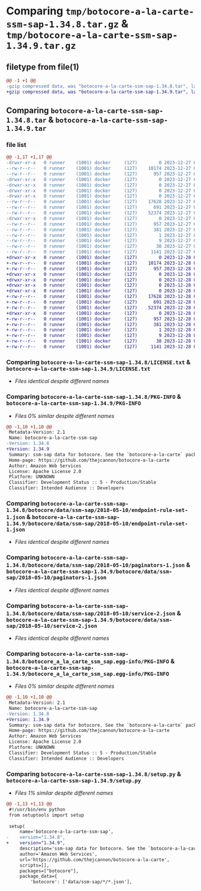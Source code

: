 # Comparing `tmp/botocore-a-la-carte-ssm-sap-1.34.8.tar.gz` & `tmp/botocore-a-la-carte-ssm-sap-1.34.9.tar.gz`

## filetype from file(1)

```diff
@@ -1 +1 @@
-gzip compressed data, was "botocore-a-la-carte-ssm-sap-1.34.8.tar", last modified: Wed Dec 27 01:06:57 2023, max compression
+gzip compressed data, was "botocore-a-la-carte-ssm-sap-1.34.9.tar", last modified: Thu Dec 28 01:06:59 2023, max compression
```

## Comparing `botocore-a-la-carte-ssm-sap-1.34.8.tar` & `botocore-a-la-carte-ssm-sap-1.34.9.tar`

### file list

```diff
@@ -1,17 +1,17 @@
-drwxr-xr-x   0 runner    (1001) docker     (127)        0 2023-12-27 01:06:57.991352 botocore-a-la-carte-ssm-sap-1.34.8/
--rw-r--r--   0 runner    (1001) docker     (127)    10174 2023-12-27 01:06:57.000000 botocore-a-la-carte-ssm-sap-1.34.8/LICENSE.txt
--rw-r--r--   0 runner    (1001) docker     (127)      957 2023-12-27 01:06:57.987352 botocore-a-la-carte-ssm-sap-1.34.8/PKG-INFO
-drwxr-xr-x   0 runner    (1001) docker     (127)        0 2023-12-27 01:06:57.987352 botocore-a-la-carte-ssm-sap-1.34.8/botocore/
-drwxr-xr-x   0 runner    (1001) docker     (127)        0 2023-12-27 01:06:57.987352 botocore-a-la-carte-ssm-sap-1.34.8/botocore/data/
-drwxr-xr-x   0 runner    (1001) docker     (127)        0 2023-12-27 01:06:57.987352 botocore-a-la-carte-ssm-sap-1.34.8/botocore/data/ssm-sap/
-drwxr-xr-x   0 runner    (1001) docker     (127)        0 2023-12-27 01:06:57.987352 botocore-a-la-carte-ssm-sap-1.34.8/botocore/data/ssm-sap/2018-05-10/
--rw-r--r--   0 runner    (1001) docker     (127)    17628 2023-12-27 01:06:29.000000 botocore-a-la-carte-ssm-sap-1.34.8/botocore/data/ssm-sap/2018-05-10/endpoint-rule-set-1.json
--rw-r--r--   0 runner    (1001) docker     (127)      691 2023-12-27 01:06:29.000000 botocore-a-la-carte-ssm-sap-1.34.8/botocore/data/ssm-sap/2018-05-10/paginators-1.json
--rw-r--r--   0 runner    (1001) docker     (127)    52374 2023-12-27 01:06:29.000000 botocore-a-la-carte-ssm-sap-1.34.8/botocore/data/ssm-sap/2018-05-10/service-2.json
-drwxr-xr-x   0 runner    (1001) docker     (127)        0 2023-12-27 01:06:57.987352 botocore-a-la-carte-ssm-sap-1.34.8/botocore_a_la_carte_ssm_sap.egg-info/
--rw-r--r--   0 runner    (1001) docker     (127)      957 2023-12-27 01:06:57.000000 botocore-a-la-carte-ssm-sap-1.34.8/botocore_a_la_carte_ssm_sap.egg-info/PKG-INFO
--rw-r--r--   0 runner    (1001) docker     (127)      381 2023-12-27 01:06:57.000000 botocore-a-la-carte-ssm-sap-1.34.8/botocore_a_la_carte_ssm_sap.egg-info/SOURCES.txt
--rw-r--r--   0 runner    (1001) docker     (127)        1 2023-12-27 01:06:57.000000 botocore-a-la-carte-ssm-sap-1.34.8/botocore_a_la_carte_ssm_sap.egg-info/dependency_links.txt
--rw-r--r--   0 runner    (1001) docker     (127)        9 2023-12-27 01:06:57.000000 botocore-a-la-carte-ssm-sap-1.34.8/botocore_a_la_carte_ssm_sap.egg-info/top_level.txt
--rw-r--r--   0 runner    (1001) docker     (127)       38 2023-12-27 01:06:57.991352 botocore-a-la-carte-ssm-sap-1.34.8/setup.cfg
--rw-r--r--   0 runner    (1001) docker     (127)     1141 2023-12-27 01:06:57.000000 botocore-a-la-carte-ssm-sap-1.34.8/setup.py
+drwxr-xr-x   0 runner    (1001) docker     (127)        0 2023-12-28 01:06:59.634420 botocore-a-la-carte-ssm-sap-1.34.9/
+-rw-r--r--   0 runner    (1001) docker     (127)    10174 2023-12-28 01:06:59.000000 botocore-a-la-carte-ssm-sap-1.34.9/LICENSE.txt
+-rw-r--r--   0 runner    (1001) docker     (127)      957 2023-12-28 01:06:59.634420 botocore-a-la-carte-ssm-sap-1.34.9/PKG-INFO
+drwxr-xr-x   0 runner    (1001) docker     (127)        0 2023-12-28 01:06:59.634420 botocore-a-la-carte-ssm-sap-1.34.9/botocore/
+drwxr-xr-x   0 runner    (1001) docker     (127)        0 2023-12-28 01:06:59.634420 botocore-a-la-carte-ssm-sap-1.34.9/botocore/data/
+drwxr-xr-x   0 runner    (1001) docker     (127)        0 2023-12-28 01:06:59.634420 botocore-a-la-carte-ssm-sap-1.34.9/botocore/data/ssm-sap/
+drwxr-xr-x   0 runner    (1001) docker     (127)        0 2023-12-28 01:06:59.634420 botocore-a-la-carte-ssm-sap-1.34.9/botocore/data/ssm-sap/2018-05-10/
+-rw-r--r--   0 runner    (1001) docker     (127)    17628 2023-12-28 01:06:26.000000 botocore-a-la-carte-ssm-sap-1.34.9/botocore/data/ssm-sap/2018-05-10/endpoint-rule-set-1.json
+-rw-r--r--   0 runner    (1001) docker     (127)      691 2023-12-28 01:06:26.000000 botocore-a-la-carte-ssm-sap-1.34.9/botocore/data/ssm-sap/2018-05-10/paginators-1.json
+-rw-r--r--   0 runner    (1001) docker     (127)    52374 2023-12-28 01:06:26.000000 botocore-a-la-carte-ssm-sap-1.34.9/botocore/data/ssm-sap/2018-05-10/service-2.json
+drwxr-xr-x   0 runner    (1001) docker     (127)        0 2023-12-28 01:06:59.634420 botocore-a-la-carte-ssm-sap-1.34.9/botocore_a_la_carte_ssm_sap.egg-info/
+-rw-r--r--   0 runner    (1001) docker     (127)      957 2023-12-28 01:06:59.000000 botocore-a-la-carte-ssm-sap-1.34.9/botocore_a_la_carte_ssm_sap.egg-info/PKG-INFO
+-rw-r--r--   0 runner    (1001) docker     (127)      381 2023-12-28 01:06:59.000000 botocore-a-la-carte-ssm-sap-1.34.9/botocore_a_la_carte_ssm_sap.egg-info/SOURCES.txt
+-rw-r--r--   0 runner    (1001) docker     (127)        1 2023-12-28 01:06:59.000000 botocore-a-la-carte-ssm-sap-1.34.9/botocore_a_la_carte_ssm_sap.egg-info/dependency_links.txt
+-rw-r--r--   0 runner    (1001) docker     (127)        9 2023-12-28 01:06:59.000000 botocore-a-la-carte-ssm-sap-1.34.9/botocore_a_la_carte_ssm_sap.egg-info/top_level.txt
+-rw-r--r--   0 runner    (1001) docker     (127)       38 2023-12-28 01:06:59.634420 botocore-a-la-carte-ssm-sap-1.34.9/setup.cfg
+-rw-r--r--   0 runner    (1001) docker     (127)     1141 2023-12-28 01:06:59.000000 botocore-a-la-carte-ssm-sap-1.34.9/setup.py
```

### Comparing `botocore-a-la-carte-ssm-sap-1.34.8/LICENSE.txt` & `botocore-a-la-carte-ssm-sap-1.34.9/LICENSE.txt`

 * *Files identical despite different names*

### Comparing `botocore-a-la-carte-ssm-sap-1.34.8/PKG-INFO` & `botocore-a-la-carte-ssm-sap-1.34.9/PKG-INFO`

 * *Files 0% similar despite different names*

```diff
@@ -1,10 +1,10 @@
 Metadata-Version: 2.1
 Name: botocore-a-la-carte-ssm-sap
-Version: 1.34.8
+Version: 1.34.9
 Summary: ssm-sap data for botocore. See the `botocore-a-la-carte` package for more info.
 Home-page: https://github.com/thejcannon/botocore-a-la-carte
 Author: Amazon Web Services
 License: Apache License 2.0
 Platform: UNKNOWN
 Classifier: Development Status :: 5 - Production/Stable
 Classifier: Intended Audience :: Developers
```

### Comparing `botocore-a-la-carte-ssm-sap-1.34.8/botocore/data/ssm-sap/2018-05-10/endpoint-rule-set-1.json` & `botocore-a-la-carte-ssm-sap-1.34.9/botocore/data/ssm-sap/2018-05-10/endpoint-rule-set-1.json`

 * *Files identical despite different names*

### Comparing `botocore-a-la-carte-ssm-sap-1.34.8/botocore/data/ssm-sap/2018-05-10/paginators-1.json` & `botocore-a-la-carte-ssm-sap-1.34.9/botocore/data/ssm-sap/2018-05-10/paginators-1.json`

 * *Files identical despite different names*

### Comparing `botocore-a-la-carte-ssm-sap-1.34.8/botocore/data/ssm-sap/2018-05-10/service-2.json` & `botocore-a-la-carte-ssm-sap-1.34.9/botocore/data/ssm-sap/2018-05-10/service-2.json`

 * *Files identical despite different names*

### Comparing `botocore-a-la-carte-ssm-sap-1.34.8/botocore_a_la_carte_ssm_sap.egg-info/PKG-INFO` & `botocore-a-la-carte-ssm-sap-1.34.9/botocore_a_la_carte_ssm_sap.egg-info/PKG-INFO`

 * *Files 0% similar despite different names*

```diff
@@ -1,10 +1,10 @@
 Metadata-Version: 2.1
 Name: botocore-a-la-carte-ssm-sap
-Version: 1.34.8
+Version: 1.34.9
 Summary: ssm-sap data for botocore. See the `botocore-a-la-carte` package for more info.
 Home-page: https://github.com/thejcannon/botocore-a-la-carte
 Author: Amazon Web Services
 License: Apache License 2.0
 Platform: UNKNOWN
 Classifier: Development Status :: 5 - Production/Stable
 Classifier: Intended Audience :: Developers
```

### Comparing `botocore-a-la-carte-ssm-sap-1.34.8/setup.py` & `botocore-a-la-carte-ssm-sap-1.34.9/setup.py`

 * *Files 1% similar despite different names*

```diff
@@ -1,13 +1,13 @@
 #!/usr/bin/env python
 from setuptools import setup
 
 setup(
     name='botocore-a-la-carte-ssm-sap',
-    version="1.34.8",
+    version="1.34.9",
     description='ssm-sap data for botocore. See the `botocore-a-la-carte` package for more info.',
     author='Amazon Web Services',
     url='https://github.com/thejcannon/botocore-a-la-carte',
     scripts=[],
     packages=["botocore"],
     package_data={
         'botocore': ['data/ssm-sap/*/*.json'],
```

